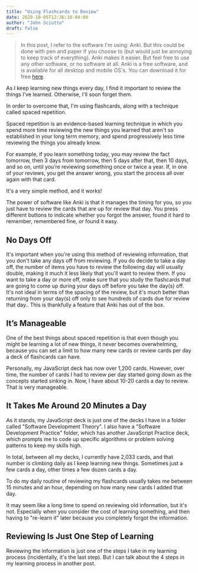 ```yaml
---
title: "Using Flashcards to Review" 
date: 2020-10-05T12:36:10-04:00 
author: "John Sciutto" 
draft: false
---
```


> In this post, I refer to the software I'm using: Anki. But this could be
> done with pen and paper if you choose to (but would just be annoying to keep
> track of everything). Anki makes it easier. But feel free to use any
> other software, or no software at all.
> Anki is a free software, and is available for all desktop and mobile OS's.
> You can download it for free [here](https://apps.ankiweb.net/).

As I keep learning new things every day, I find it important to review the things
I’ve learned. Otherwise, I'll soon forget them.

In order to overcome that, I'm using flashcards, along with a technique
called spaced repetition.

Spaced repetition is an evidence-based learning technique in which you
spend more time reviewing the new things you learned that aren't
so established in your long term memory, and spend progressively less time
reviewing the things you already know.

For example, if you learn something today, you may review the fact tomorrow, then 3 days from tomorrow, then 5 days after that, then 10 days, and so on, until you’re reviewing something once or twice a year. If, in one of your reviews, you get the answer wrong, you start the process all over again with that card.

It's a very simple method, and it works!

The power of software like Anki is that it manages the timing for you, so
you just have to review the cards that are up for review that day.
You press different buttons to indicate whether you forgot the answer,
found it hard to remember, remembered fine, or found it easy.

## No Days Off

It's important when you're using this method of reviewing information, that
you don't take any days off from reviewing. If you do decide to take a day off, the number of items you have to review the following day will usually double, making it much it less
likely that you'll want to review them.
If you want to take a day or more off, make sure that you study the
flashcards that are going to come up during your days off before you take the
day(s) off. It's not ideal in terms of the spacing of the review, but it's much
better than returning from your day(s) off only to see  hundreds of cards due for review that day.. This is thankfully a feature that Anki has out of the box.

## It’s Manageable  

One of the best things about spaced repetition is that even though you might
be learning a lot of new things, it never becomes overwhelming, because you
can set a limit to how many new cards or review cards per day a deck of
flashcards can have.

Personally, my JavaScript deck has now over 1,200 cards. However, over time,
the number of cards I had to review per day started going down as the
concepts started sinking in. Now, I have about 10-20 cards a day to review.
That is very manageable.

## It Takes Me Around 20 Minutes a Day

As it stands, my JavaScript deck is just one of the decks I have in a folder
called "Software Development Theory". I also have a "Software Development
Practice" folder, which has another JavaScript Practice deck, which prompts
me to code up specific algorithms or problem solving patterns to keep my
skills high.

In total, between all my decks, I currently have 2,033 cards, and that number
is climbing daily as I keep learning new things. Sometimes just a few
cards a day, other times a few dozen cards a day.

To do my daily routine of reviewing my flashcards usually takes me between 15
minutes and an hour, depending on how many new cards I added that day.

It may seem like a long time to spend on reviewing old information, but it's
not. Especially when you consider the cost of learning something, and then
having to "re-learn it" later because you completely forgot the information.

## Reviewing Is Just One Step of Learning

Reviewing the information is just one of the steps I take in my
learning process (incidentally, it's the last step). But I can talk about
the 4 steps in my learning process in another post.

